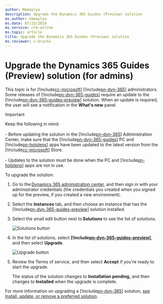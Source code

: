 ```yaml
---
author: Mamaylya
description: Upgrade the Dynamics 365 Guides (Preview) solution 
ms.author: mamaylya
ms.date: 07/23/2019
ms.service: crm-online
ms.topic: article
title: Upgrade the Dynamics 365 Guides (Preview) solution
ms.reviewer: v-brycho
---
```


# Upgrade the Dynamics 365 Guides (Preview) solution (for admins)

This topic is for [!include[cc-microsoft](../includes/cc-microsoft.md)] [!include[pn-dyn-365](../includes/pn-dyn-365.md)] administrators. Some releases of [!include[pn-dyn-365-guides](../includes/pn-dyn-365-guides.md)] require an update to the [!include[pn-dyn-365-guides-preview](../includes/pn-dyn-365-guides-preview.md)] solution. When an update is required, the user will see a notification in the **What's new** panel.

> [!IMPORTANT]
> Keep the following in mind:<br><br>- Before updating the solution in the [!include[pn-dyn-365](../includes/pn-dyn-365.md)] Administration Center, make sure that the [!include[pn-dyn-365-guides](../includes/pn-dyn-365-guides.md)] PC and [!include[pn-hololens](../includes/pn-hololens.md)] apps have been updated to the latest version from the [!include[cc-microsoft](../includes/cc-microsoft.md)] Store.<br><br>- Updates to the solution must be done when the PC and [!include[pn-hololens](../includes/pn-hololens.md)] apps are not in use.  

To upgrade the solution:

1. Go to the [Dynamics 365 administration center](https://port.crm.dynamics.com/G/Instances/InstancePicker.aspx), and then sign in with 
your administrator credentials (the credentials you created when you signed up for the preview, if 
you created a new environment). 

2. Select the **Instances** tab, and then choose an instance that has the [!include[pn-dyn-365-guides-preview](../includes/pn-dyn-365-guides-preview.md)] solution installed.

3. Select the small edit button next to **Solutions** to see the list of solutions. 
 
   ![Solutions button](media/solutions.PNG "Solutions button")
 
4. In the list of solutions, select **[!include[pn-dyn-365-guides-preview](../includes/pn-dyn-365-guides-preview.md)]**, and then select **Upgrade**.  
 
   ![Upgrade button](media/upgrade.PNG "Upgrade button")
   
5. Review the Terms of service, and then select **Accept** if you're ready to start the upgrade. 

   The status of the solution changes to **Installation pending,** and then changes to **Installed** when the upgrade is complete. 
 
For more information on upgrading a [!include[pn-dyn-365](../includes/pn-dyn-365.md)] solution, [see Install, update, or remove a preferred solution](https://docs.microsoft.com/dynamics365/customer-engagement/admin/install-remove-preferred-solution).
